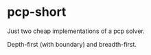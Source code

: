 # pcp-short

Just two cheap implementations of a pcp solver.

Depth-first (with boundary) and breadth-first.
